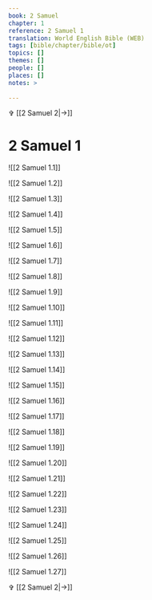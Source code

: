 ```yaml
---
book: 2 Samuel
chapter: 1
reference: 2 Samuel 1
translation: World English Bible (WEB)
tags: [bible/chapter/bible/ot]
topics: []
themes: []
people: []
places: []
notes: >
  
---
```


✞ [[2 Samuel 2|->]]

# 2 Samuel 1

![[2 Samuel 1.1]]

![[2 Samuel 1.2]]

![[2 Samuel 1.3]]

![[2 Samuel 1.4]]

![[2 Samuel 1.5]]

![[2 Samuel 1.6]]

![[2 Samuel 1.7]]

![[2 Samuel 1.8]]

![[2 Samuel 1.9]]

![[2 Samuel 1.10]]

![[2 Samuel 1.11]]

![[2 Samuel 1.12]]

![[2 Samuel 1.13]]

![[2 Samuel 1.14]]

![[2 Samuel 1.15]]

![[2 Samuel 1.16]]

![[2 Samuel 1.17]]

![[2 Samuel 1.18]]

![[2 Samuel 1.19]]

![[2 Samuel 1.20]]

![[2 Samuel 1.21]]

![[2 Samuel 1.22]]

![[2 Samuel 1.23]]

![[2 Samuel 1.24]]

![[2 Samuel 1.25]]

![[2 Samuel 1.26]]

![[2 Samuel 1.27]]

✞ [[2 Samuel 2|->]]
